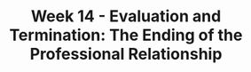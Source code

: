 ---
layout: single_embed_slide
title: "Week 14 - Evaluation and Termination: The Ending of the Professional Relationship"
presentation_id: 3HlfMg
canonical_url: /presentations/3HlfMg/
slides:
  - slide_name: ../deck-4278-large-0.jpeg
    slide_thumbnail: ../deck-4278-thumb-0.jpeg
    slide_text: >
      <p><strong>Location</strong>: CBC Campus - SWL 206<br />
      <strong>Time</strong>: Wednesday from 5:30-8:15<br />
      <strong>Week 14</strong>: 11/18/19 — 11/24/19<br />
      <strong>Reading Assignment</strong>: Hepworth et al. (2016) Chapter 19<br />
      <strong>Topic and Content Area</strong>: Evaluation and Termination<br />
      <strong>Assignments Due</strong>: Reading Quiz; Assignment 04b: Interviewing Skills Reflection Paper due 11/24/19<br />
      <strong>Other Important Information</strong>: N/A</p>
      
  - slide_name: ../deck-4278-large-1.jpeg
    slide_thumbnail: ../deck-4278-thumb-1.jpeg
    slide_text: >
      <ul>
      <li>Evaluation</li>
      <li>The evaluation process</li>
      <li>Termination</li>
      <li>Follow up</li>
      <li>Self Care</li>
      </ul>
      
  - slide_name: ../deck-4278-large-2.jpeg
    slide_thumbnail: ../deck-4278-thumb-2.jpeg
    slide_text: >
      <blockquote>
      <p>We do evaluations because we must continually try to improve our professional skills and knowledge.</p>
      </blockquote>
      <ul>
      <li>To <strong>increase your own effectiveness</strong> as a worker requires feedback from others.</li>
      <li>We want to <strong>know how client systems experienced their work with us</strong> which gives them a chance to be heard (empowerment).</li>
      <li>Helps <strong>build the knowledge base of the profession</strong>.</li>
      </ul>
      
  - slide_name: ../deck-4278-large-3.jpeg
    slide_thumbnail: ../deck-4278-thumb-3.jpeg
    slide_text: >
      <blockquote>
      <p>During the last 25 years the funding for social programs have become scarce and the demands for evaluation has increased. This increases accountability from social programs. Accountability in social work involves being responsible for and answerable to others for the quality and effectiveness of one’s efforts.</p>
      </blockquote>
      <blockquote>
      <p>There are different things that could get in the way of evaluation:</p>
      </blockquote>
      <ul>
      <li>Time consuming</li>
      <li>Clinician vulnerability (judgments)</li>
      <li>Lack of a routine system (not something done frequently)</li>
      <li>Insufficient effort focused on evaluation from agencies</li>
      <li>Deficient skills and training regarding use of evaluation approaches</li>
      </ul>
      
  - slide_name: ../deck-4278-large-4.jpeg
    slide_thumbnail: ../deck-4278-thumb-4.jpeg
    slide_text: >
      <blockquote>
      <p>When a social worker is completing an evaluation there are some major thrusts and important terminology… We can think of it as the Four “E’s” of Evaluation</p>
      </blockquote>
      <ol>
      <li>Effort (Monitor ongoing operation)</li>
      <li>Effects (Assess the outcomes)</li>
      <li>Effectiveness (Succeeding at what you set out to accomplish)</li>
      <li>Efficiency (Doing it at a reasonable cost)</li>
      </ol>
      
  - slide_name: ../deck-4278-large-5.jpeg
    slide_thumbnail: ../deck-4278-thumb-5.jpeg
    slide_text: >
      <blockquote>
      <p>Evaluation of practice follows the same planned change approach used in social work practice itself.</p>
      </blockquote>
      <ul>
      <li>
      <strong>Engagement</strong>: Define the problem to be evaluated</li>
      <li>
      <strong>Planning</strong>: Consider the type of research approach that might be appropriate</li>
      <li>
      <strong>Planning</strong>: Choose the best approach</li>
      <li>
      <strong>Implementation</strong>: Carried out</li>
      <li>
      <strong>Evaluation</strong>: Examine and evaluate the results of the research effort.</li>
      </ul>
      
  - slide_name: ../deck-4278-large-6.jpeg
    slide_thumbnail: ../deck-4278-thumb-6.jpeg
    slide_text: >
      <blockquote>
      <p>There are a number of types of evaluations…</p>
      </blockquote>
      <ul>
      <li>
      <strong>Formative Evaluations</strong>: assess the adequacy or amount of effort directed at solving a client systems problem and gathering data during the actual intervention (i.e. teacher evaluations).</li>
      <li>
      <strong>Summarative Evaluations</strong>: an evaluation that takes place after completing the planned change process (i.e. end of semester examinations).</li>
      <li>
      <strong>Baseline</strong>: is a measure of the frequency, intensity, or duration of a behavior.</li>
      </ul>
      
  - slide_name: ../deck-4278-large-7.jpeg
    slide_thumbnail: ../deck-4278-thumb-7.jpeg
    slide_text: >
      <blockquote>
      <p>There are a number of terms that are associated with evaluation.</p>
      </blockquote>
      <ul>
      <li>
      <strong>Validity</strong>-the extent to which you are measuring what you think you are measuring.</li>
      <li>
      <strong>Face validity</strong>-professional judgment about whether the measure actually measure what it is supposed to.</li>
      <li>
      <strong>Concurrent validity</strong> exists when scores on one instrument correlate well with scores on another instrument that is already considered valid.</li>
      <li>
      <strong>Predictive validity</strong>-when it can be used to predict future events.</li>
      <li>
      <strong>Reliability</strong>-is the extent to which an instrument measures the same phenomenon in the same way each time the measure is used.  Reliable instruments produce consistent results over time.</li>
      <li>
      <strong>Data</strong>: Gathering Methods-commonly used methods include surveys, scores of instruments, interviews with significant others, collected data, surveys or interviews, self reports, products which is achievement of a specific task or change in behavior, or observational measures these rely on others to observe a change in the clients behavior.</li>
      <li>
      <strong>Independent Variable</strong>: is the factor we think is responsible for causing certain behaviors, reactions or events.</li>
      <li>
      <strong>Dependent Variable</strong>: is the outcome or end product of the helping process.</li>
      <li>
      <strong>Generalizability</strong>: is the ability of a set of results in one situation to fit another circumstance or instance.
      <ul>
      <li>Generalization across the globe have resulted in numerous failures of practice and policy both in the US and across the globe.</li>
      </ul>
      </li>
      </ul>
      
  - slide_name: ../deck-4278-large-8.jpeg
    slide_thumbnail: ../deck-4278-thumb-8.jpeg
    slide_text: >
      <blockquote>
      <p>Single-Subject Designs are research methods aimed at determining whether or not an intervention was successful.</p>
      </blockquote>
      <ul>
      <li>Often used with a single case or client.</li>
      <li>Is a method used when achievement of the goal is sufficiently important to be used as the primary outcome criterion.  This focus on the desired state and not the problem.</li>
      <li>A / B data points</li>
      <li>Prior to intervention and after intervention</li>
      </ul>
      
  - slide_name: ../deck-4278-large-9.jpeg
    slide_thumbnail: ../deck-4278-thumb-9.jpeg
    slide_text: >
      <blockquote>
      <p>There are other forms of single system design studies that we can do.</p>
      </blockquote>
      <ul>
      <li>
      <strong>Goal Attainment Scaling</strong> is a method used when achievement of the goal is sufficiently important to be used as the primary outcome criterion.  This focus on the desired state and not the problem.</li>
      <li>
      <strong>Task achievement scaling</strong> is a method of evaluating the degree to which an identified set of tasks has been accomplished.</li>
      <li>
      <strong>Client satisfaction</strong> questionnaires are a series of questions designed to learn the reactions of the customer to various aspects of the products.</li>
      <li>
      <strong>Target problem scaling</strong> is a process where a problem is identified , a plan is implemented, and changes in target problems are measured to determine if the problem has changed in severity.</li>
      </ul>
      
  - slide_name: ../deck-4278-large-10.jpeg
    slide_thumbnail: ../deck-4278-thumb-10.jpeg
    slide_text: >
      <blockquote>
      <p>Program evaluation can help determine whether or not one program is more effective or efficient than another.  Includes periodic as well as ongoing evaluation of the process and the outcomes.</p>
      </blockquote>
      <p>Program evaluation tools include:</p>
      <ul>
      <li>Needs Assessment</li>
      <li>Evaluability Assessment</li>
      <li>Process Analysis</li>
      <li>Program Outcome Analysis</li>
      <li>Continuous Quality Assurance Evaluations</li>
      <li>Program Monitoring</li>
      </ul>
      
  - slide_name: ../deck-4278-large-11.jpeg
    slide_thumbnail: ../deck-4278-thumb-11.jpeg
    slide_text: >
      <p>PEER-EBD
      Participatory Evaluation and Expert Review for Classrooms Serving Students with EBD</p>
      <blockquote>
      <p>The PEER-EBD is a program evaluation that our school district participates in. It is an interesting means for evaluating a program.</p>
      </blockquote>
      <blockquote>
      <p>It is researched based, reviewing 18 different areas which are indicators of evidence-based practices in four categories (Systems &amp; Philosophy,Structure, Individual Programming: Builds Academic and Behavioral Competence, Climate &amp; Group Process). The questionnaire is quite lengthy to complete.</p>
      </blockquote>
      <blockquote>
      <p>There are three parts:</p>
      </blockquote>
      <ol>
      <li>Expert review (completed through observation, interviews, reviewing artifacts)</li>
      <li>Individual surveys</li>
      <li>Facilitated team assessment</li>
      </ol>
      
  - slide_name: ../deck-4278-large-12.jpeg
    slide_thumbnail: ../deck-4278-thumb-12.jpeg
    slide_text: >
      <ul>
      <li>
      <strong>Lack of generalizability</strong>: One successful program may not necessarily be general to implement with other groups. Interventions that are effective for one client may not work as well for others.</li>
      <li>Wrong <strong>choice of evaluation tools</strong>.</li>
      <li>
      <strong>Ethical considerations</strong>: It is important to always involve clients in the evaluation process.  Doing research on clients without informing them is ethically wrong.</li>
      <li>
      <strong>No Buy in</strong>: Staff distrust of evaluation, they may feel they are being criticized or condemned.</li>
      <li>
      <strong>Difficulty</strong>: Clients may find the process overly time-consuming or intrusive.</li>
      </ul>
      
  - slide_name: ../deck-4278-large-13.jpeg
    slide_thumbnail: ../deck-4278-thumb-13.jpeg
    slide_text: >
      <blockquote>
      <p>There are a few tasks that me must complete in the termination phase.</p>
      </blockquote>
      <ol>
      <li>Decide <strong>when to terminate</strong> the professional worker-client relationship.</li>
      <li>
      <strong>Evaluate achievement</strong> of the objectives.</li>
      <li>
      <strong>Maintain and continuing</strong> progress.</li>
      <li>
      <strong>Resolving emotional reactions</strong> of the worker and client.</li>
      <li>
      <strong>Make appropriate referrals</strong>. .</li>
      </ol>
      <ul>
      <li>Ultimately the goal at termination is to empower the client system</li>
      <li>Think about AMA, early termination… etc</li>
      </ul>
      
  - slide_name: ../deck-4278-large-14.jpeg
    slide_thumbnail: ../deck-4278-thumb-14.jpeg
    slide_text: >
      <blockquote>
      <p>Whenever possible the worker should plan for termination and involve the client in the process.</p>
      </blockquote>
      <ul>
      <li>There may be different reactions and feelings when it comes time for termination on behalf the client and the worker.</li>
      <li>A way to help a client at termination is planning for it, address feelings about it, and summarize progress.</li>
      <li>Stabilization of change examples</li>
      </ul>
      <blockquote>
      <p>There are factors that will change the intensity of reactions.</p>
      </blockquote>
      <p>Factor | More Intense | Less Intense
      —- | —- | —-
      Time | Open ended relationships | Time-limited relationships
      Contact | Frequent contact | Infrequent
      Problem focus | personal problem focus | Environmental problem focus
      Outside supports | Limited supports | strong supports
      Level of intervention | Individual or family system | Organizational or community
      Emotional content | High level of emotional content | Low level of emotional content
      Type of group | treatment group | task group</p>
      
  - slide_name: ../deck-4278-large-15.jpeg
    slide_thumbnail: ../deck-4278-thumb-15.jpeg
    slide_text: >
      <blockquote>
      <p>There is sufficient evidence that changes that occur in the context of therapeutic relationships do not necessarily carry over into other areas of client examples… we need to look for ways to make it more generalizable.</p>
      </blockquote>
      <ul>
      <li>Helping clients select <strong>relevant and appropriate situations</strong> to work on (client driven, addressing reason for coming in…)</li>
      <li>Helping clients <strong>build confidence</strong> in their own abilities (Strengths perspective, reviewing progress)</li>
      <li>
      <strong>Using multiple situations and settings</strong> when helping members learn new behaviors (addressing at home, work, school, practice examples)</li>
      <li>Using <strong>naturally occurring consequences</strong> rather than artificial ones (going out and doing it in real life vs. just with clinician)</li>
      <li>Extending treatment through <strong>use of follow up</strong> (Looking past the end of the services to monitor and follow up)</li>
      <li>
      <strong>Reducing setbacks in other environments</strong> (Getting outside supports involved, making environmental changes)</li>
      <li>Helping members confront future problems by <strong>teaching problem solving process</strong> (teach a man to fish… etc)</li>
      </ul>
      
  - slide_name: ../deck-4278-large-16.jpeg
    slide_thumbnail: ../deck-4278-thumb-16.jpeg
    slide_text: >
      <blockquote>
      <p>Fink-Samnick, E. (2009) The professional resilience paradigm: Defining the next dimension of professional self-care. <em>Professional Case Management 14</em>(6):330-2. DOI: 10.1097/NCM.0b013e3181c3d483</p>
      </blockquote>
      <p>Fink-Samnick describes 20 strategies for self care in her The Professional Resilience Paradigm: The Next Dimension of Professional Self-Care</p>
      <ol>
      <li>
      <p>Value verses devalue your professional self (don’t undersell yourself)</p>
      </li>
      <li>
      <p>Have positive contacts with colleagues and peers (work with people who motivate you)</p>
      </li>
      <li>
      <p>Take that break (vacations, lunch… etc)</p>
      </li>
      <li>
      <p>Pace yourself (Working faster does not always yield increased output)</p>
      </li>
      <li>
      <p>Achieve validation</p>
      <ul>
      <li>Identify goals</li>
      <li>Engage with positive contacts</li>
      <li>Get a mentor</li>
      </ul>
      </li>
      <li>
      <p>Use the power of professional networking (Engage with professional associations &amp; networking sites to - Keep up with new trends and expand horizons &amp; opportunities)</p>
      </li>
      </ol>
      
  - slide_name: ../deck-4278-large-17.jpeg
    slide_thumbnail: ../deck-4278-thumb-17.jpeg
    slide_text: >
      <ol start="7">
      <li>
      <p>Present with a presence</p>
      <ul>
      <li>How do others see you?</li>
      <li>How do you dress?</li>
      <li>How on edge do you feel?</li>
      </ul>
      </li>
      <li>
      <p>Laugh at least once a day</p>
      </li>
      <li>
      <p>Stop to take that long deep breath</p>
      </li>
      <li>
      <p>Develop a grounding list (favorite song, picture, aroma… etc)</p>
      </li>
      <li>
      <p>Stop and take 10</p>
      <ul>
      <li>10 seconds: process, breathe</li>
      <li>10 minutes: unsure what to say or do?</li>
      <li>10 hours: time for a day off?</li>
      <li>10 days: time for vacation?</li>
      <li>10 months: time for a new job?)</li>
      </ul>
      </li>
      <li>
      <p>Take control &amp; shift activities (walk away and shift gears)</p>
      </li>
      </ol>
      
  - slide_name: ../deck-4278-large-18.jpeg
    slide_thumbnail: ../deck-4278-thumb-18.jpeg
    slide_text: >
      <ol start="13">
      <li>
      <p>Use creative visualization</p>
      </li>
      <li>
      <p>De-connect to Re-connect (Give distance to work get closer to life)</p>
      </li>
      <li>
      <p>Release frustration with a silent meow (They tense their body, open their mouth &amp; let loose!)</p>
      </li>
      <li>
      <p>Exercise</p>
      </li>
      <li>
      <p>turn off your professional switch</p>
      <ul>
      <li>Make it a ritual</li>
      <li>Have peers who are NOT in the biz</li>
      <li>Set limits for yourself plus others</li>
      </ul>
      </li>
      <li>
      <p>Think of teflon</p>
      <ul>
      <li>Stay attuned to boundaries</li>
      <li>Don’t let the tough stuff stick!</li>
      <li>Anticipate &amp; let things roll off!</li>
      </ul>
      </li>
      </ol>
      
  - slide_name: ../deck-4278-large-19.jpeg
    slide_thumbnail: ../deck-4278-thumb-19.jpeg
    slide_text: >
      <ol start="19">
      <li>
      <p>Revision honestly and regularly</p>
      <ul>
      <li>Revise previously defined life goals</li>
      <li>Define an individualized schedule</li>
      <li>Identify realistic obstacles to the schedule’s implementation</li>
      <li>Progress with a plan to reflect your current perspective.</li>
      </ul>
      </li>
      <li>
      <p>Share professional resilience with health and human services professionals everywhere</p>
      </li>
      </ol>
      
  - slide_name: ../deck-4278-large-20.jpeg
    slide_thumbnail: ../deck-4278-thumb-20.jpeg
    slide_text: >
      <ul>
      <li>Evaluation</li>
      <li>The evaluation process</li>
      <li>Termination</li>
      <li>Follow up</li>
      <li>Self-care</li>
      </ul>
      
---